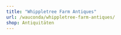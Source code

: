 ```yaml
---
title: "Whippletree Farm Antiques"
url: /wauconda/whippletree-farm-antiques/
shop: Antiquitäten
---
```


